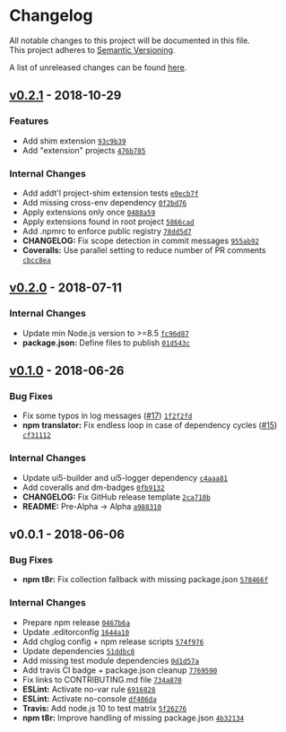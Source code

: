 # Changelog
All notable changes to this project will be documented in this file.  
This project adheres to [Semantic Versioning](http://semver.org/spec/v2.0.0.html).

A list of unreleased changes can be found [here](https://github.com/SAP/ui5-project/compare/v0.2.1...HEAD).

<a name="v0.2.1"></a>
## [v0.2.1] - 2018-10-29
### Features
- Add shim extension [`93c9b39`](https://github.com/SAP/ui5-project/commit/93c9b3960ca36f240c5f8453a89f72792a01fe92)
- Add "extension" projects [`476b785`](https://github.com/SAP/ui5-project/commit/476b785810d6993d2a3e21707ffa67e568e67eac)

### Internal Changes
- Add addt'l project-shim extension tests [`e0ecb7f`](https://github.com/SAP/ui5-project/commit/e0ecb7f6a0da334f423a1267c310e687b9854724)
- Add missing cross-env dependency [`0f2bd76`](https://github.com/SAP/ui5-project/commit/0f2bd76fdc03103d4b88b4764d94ebb353340fd5)
- Apply extensions only once [`0488a59`](https://github.com/SAP/ui5-project/commit/0488a5959a0b2b87d1945866da07bc011103c1b2)
- Apply extensions found in root project [`5866cad`](https://github.com/SAP/ui5-project/commit/5866cadc04348c15c2ae7abefe70b934f6cf5b99)
- Add .npmrc to enforce public registry [`78dd5d7`](https://github.com/SAP/ui5-project/commit/78dd5d7fb72a9c51b56b47179dd823f016255cd3)
- **CHANGELOG:** Fix scope detection in commit messages [`955ab92`](https://github.com/SAP/ui5-project/commit/955ab9275b6ee6d0261f9033ed110ac8b684abcf)
- **Coveralls:** Use parallel setting to reduce number of PR comments [`cbcc8ea`](https://github.com/SAP/ui5-project/commit/cbcc8ea8f15d4f8c5ac0124024bf67f29ef14bd9)


<a name="v0.2.0"></a>
## [v0.2.0] - 2018-07-11
### Internal Changes
- Update min Node.js version to >=8.5 [`fc96d87`](https://github.com/SAP/ui5-project/commit/fc96d874c08b54f887cf375eb5028b298c96067f)
- **package.json:** Define files to publish [`01d543c`](https://github.com/SAP/ui5-project/commit/01d543c682f4a0f6fbf15fab0a73b91a5424acee)


<a name="v0.1.0"></a>
## [v0.1.0] - 2018-06-26
### Bug Fixes
- Fix some typos in log messages ([#17](https://github.com/SAP/ui5-project/issues/17)) [`1f2f2fd`](https://github.com/SAP/ui5-project/commit/1f2f2fd164abaf449cc5e7d94ec792f469710207)
- **npm translator:** Fix endless loop in case of dependency cycles ([#15](https://github.com/SAP/ui5-project/issues/15)) [`cf31112`](https://github.com/SAP/ui5-project/commit/cf3111288278e8dd36a09b549bd2b254e86af041)

### Internal Changes
- Update ui5-builder and ui5-logger dependency [`c4aaa81`](https://github.com/SAP/ui5-project/commit/c4aaa81ed813fb96a24a289ceb54bc2537bc70e7)
- Add coveralls and dm-badges [`0fb9132`](https://github.com/SAP/ui5-project/commit/0fb9132ca87e0dd959f1dea4dd3d584f0205baad)
- **CHANGELOG:** Fix GitHub release template [`2ca710b`](https://github.com/SAP/ui5-project/commit/2ca710b04d247e7799266644c1a3099c6621d345)
- **README:** Pre-Alpha -> Alpha [`a988310`](https://github.com/SAP/ui5-project/commit/a988310ae2b810dcff9e8253d32d6474c9ee1da9)


<a name="v0.0.1"></a>
## v0.0.1 - 2018-06-06
### Bug Fixes
- **npm t8r:** Fix collection fallback with missing package.json [`578466f`](https://github.com/SAP/ui5-project/commit/578466fdedf871091874c93d1a9305859e34e3ed)

### Internal Changes
- Prepare npm release [`0467b6a`](https://github.com/SAP/ui5-project/commit/0467b6ac2e87dadd7319fe02901c3b24a3901663)
- Update .editorconfig [`1644a10`](https://github.com/SAP/ui5-project/commit/1644a105337ff83c1f800b99451881f4d8952b8f)
- Add chglog config + npm release scripts [`574f976`](https://github.com/SAP/ui5-project/commit/574f9761debb0cf527e4dfe9d09a73b7abfecc49)
- Update dependencies [`51ddbc8`](https://github.com/SAP/ui5-project/commit/51ddbc854e1e28c6455cbe98fdf517601e560f71)
- Add missing test module dependencies [`0d1d57a`](https://github.com/SAP/ui5-project/commit/0d1d57a0f4643ea171b134d1639404fc51fdb051)
- Add travis CI badge + package.json cleanup [`7769590`](https://github.com/SAP/ui5-project/commit/776959063ab673a92ebfd4cf4c7ba253aae158a8)
- Fix links to CONTRIBUTING.md file [`734a870`](https://github.com/SAP/ui5-project/commit/734a870d6a68f0370626d5a17906afabf1cd27d1)
- **ESLint:** Activate no-var rule [`6916828`](https://github.com/SAP/ui5-project/commit/6916828560c1765bdd64306c8b1c4950a36f0c8b)
- **ESLint:** Activate no-console [`df406da`](https://github.com/SAP/ui5-project/commit/df406dab0888b16b9c66f4fe5a2d7e026ad9f4f4)
- **Travis:** Add node.js 10 to test matrix [`5f26276`](https://github.com/SAP/ui5-project/commit/5f2627668b7faa554b8c3810899828d3be6fd63f)
- **npm t8r:** Improve handling of missing package.json [`4b32134`](https://github.com/SAP/ui5-project/commit/4b321345139058dc821fb08c4556aff88366ea86)


[v0.2.1]: https://github.com/SAP/ui5-project/compare/v0.2.0...v0.2.1
[v0.2.0]: https://github.com/SAP/ui5-project/compare/v0.1.0...v0.2.0
[v0.1.0]: https://github.com/SAP/ui5-project/compare/v0.0.1...v0.1.0
